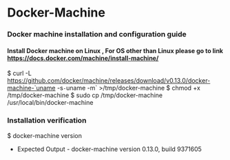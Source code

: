 # Docker-Machine
### Docker machine installation and configuration guide 
#### Install Docker machine on Linux , For OS other than Linux please go to link https://docs.docker.com/machine/install-machine/
$ curl -L https://github.com/docker/machine/releases/download/v0.13.0/docker-machine-`uname -s`-`uname -m` >/tmp/docker-machine
$ chmod +x /tmp/docker-machine 
$ sudo cp /tmp/docker-machine /usr/local/bin/docker-machine
### Installation verification 
$ docker-machine version
- Expected Output - docker-machine version 0.13.0, build 9371605
